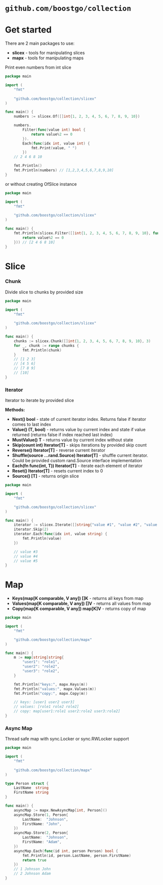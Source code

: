 # `github.com/boostgo/collection`

# Get started

There are 2 main packages to use:
- **slicex** - tools for manipulating slices
- **mapx** - tools for manipulating maps

Print even numbers from int slice

```go
package main

import (
	"fmt"
	
	"github.com/boostgo/collection/slicex"
)

func main() {
	numbers := slicex.Of([]int{1, 2, 3, 4, 5, 6, 7, 8, 9, 10})

	numbers.
		Filter(func(value int) bool {
			return value%2 == 0
		}).
		Each(func(idx int, value int) {
			fmt.Print(value, " ")
		})
	// 2 4 6 8 10

	fmt.Println()
	fmt.Println(numbers) // [1,2,3,4,5,6,7,8,9,10]
}
```

or without creating OfSlice instance

```go
package main

import (
	"fmt"
	
	"github.com/boostgo/collection/slicex"
)

func main() {
	fmt.Println(slicex.Filter([]int{1, 2, 3, 4, 5, 6, 7, 8, 9, 10}, func(value int) bool {
		return value%2 == 0
	})) // [2 4 6 8 10]
}

```

# Slice

### Chunk

Divide slice to chunks by provided size

```go
package main

import (
	"fmt"
	
	"github.com/boostgo/collection/slicex"
)

func main() {
	chunks := slicex.Chunk([]int{1, 2, 3, 4, 5, 6, 7, 8, 9, 10}, 3)
	for _, chunk := range chunks {
		fmt.Println(chunk)
	}
	// [1 2 3]
	// [4 5 6]
	// [7 8 9]
	// [10]
}

```

### Iterator

Iterator to iterate by provided slice

**Methods:**
- **Next() bool** - state of current iterator index. Returns false if iterator comes to last index
- **Value() (T, bool)** - returns value by current index and state if value returned (returns false if index reached last index)
- **MustValue() T** - returns value by current index without state
- **Skip(count int) Iterator[T]** - skips iterations by provided skip count
- **Reverse() Iterator[T]** - reverse current iterator
- **Shuffle(source ...rand.Source) Iterator[T]** - shuffle current iterator. Could be provided custom rand.Source interface implementation
- **Each(fn func(int, T)) Iterator[T]** - iterate each element of iterator
- **Reset() Iterator[T]** - resets current index to 0
- **Source() [T]** - returns origin slice

```go
package main

import (
	"fmt"

	"github.com/boostgo/collection/slicex"
)

func main() {
	iterator := slicex.Iterate([]string{"value #1", "value #2", "value #3", "value #4", "value #5"})
	iterator.Skip(2)
	iterator.Each(func(idx int, value string) {
		fmt.Println(value)
	})

	// value #3
	// value #4
	// value #5
}

```

# Map

- **Keys(map[K comparable, V any]) []K** - returns all keys from map 
- **Values(map[K comparable, V any]) []V** - returns all values from map
- **Copy(map[K comparable, V any]) map[K]V** - returns copy of map

```go
package main

import (
	"fmt"

	"github.com/boostgo/collection/mapx"
)

func main() {
	m := map[string]string{
		"user1": "role1",
		"user2": "role2",
		"user3": "role2",
	}

	fmt.Println("keys:", mapx.Keys(m))
	fmt.Println("values:", mapx.Values(m))
	fmt.Println("copy:", mapx.Copy(m))

	// keys: [user1 user2 user3]
	// values: [role1 role2 role2]
	// copy: map[user1:role1 user2:role2 user3:role2]
}

```

### Async Map

Thread safe map with sync.Locker or sync.RWLocker support

```go
package main

import (
	"fmt"
	
	"github.com/boostgo/collection/mapx"
)

type Person struct {
	LastName  string
	FirstName string
}

func main() {
	asyncMap := mapx.NewAsyncMap[int, Person]()
	asyncMap.Store(1, Person{
		LastName:  "Johnson",
		FirstName: "John",
	})
	asyncMap.Store(2, Person{
		LastName:  "Johnson",
		FirstName: "Adam",
	})
	asyncMap.Each(func(id int, person Person) bool {
		fmt.Println(id, person.LastName, person.FirstName)
		return true
	})
	// 1 Johnson John
	// 2 Johnson Adam
}

```
